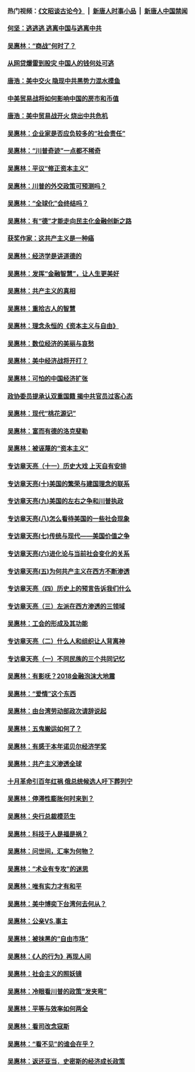 #### 热门视频：[《文昭谈古论今》](https://github.com/gfw-breaker/wenzhao/blob/master/README.md?t=10210333) &nbsp;|&nbsp; [新唐人时事小品](https://github.com/gfw-breaker/ntdtv-comedy/blob/master/README.md?t=10210333) &nbsp;|&nbsp; [新唐人中国禁闻](https://github.com/gfw-breaker/ntdtv-news/blob/master/README.md?t=10210333)

#### [何坚：逃逃逃 逃离中国与逃离中共](../pages/nsc423/n10592891.md?t=10210333) 

#### [吴惠林：“商战”何时了？](../pages/nsc423/n10573558.md?t=10210333) 

#### [从网贷爆雷到股灾 中国人的钱何处可逃](../pages/nsc423/n10572800.md?t=10210333) 

#### [唐浩：美中交火 隐现中共黑势力混水摸鱼](../pages/nsc423/n10544040.md?t=10210333) 

#### [中美贸易战将如何影响中国的房市和币值](../pages/nsc423/n10543697.md?t=10210333) 

#### [唐浩：美中贸易战开火 烧出中共危机](../pages/nsc423/n10540126.md?t=10210333) 

#### [吴惠林：企业家是否应负较多的“社会责任”](../pages/nsc423/n10535022.md?t=10210333) 

#### [吴惠林：“川普奇迹”一点都不稀奇](../pages/nsc423/n10512808.md?t=10210333) 

#### [吴惠林：平议“修正资本主义”](../pages/nsc423/n10495724.md?t=10210333) 

#### [吴惠林：川普的外交政策可预测吗？](../pages/nsc423/n10462387.md?t=10210333) 

#### [吴惠林：“全球化”会终结吗？](../pages/nsc423/n10452838.md?t=10210333) 

#### [吴惠林：有“德”才能走向民主化金融创新之路](../pages/nsc423/n10432292.md?t=10210333) 

#### [获奖作家：这共产主义是一种癌](../pages/nsc423/n10431541.md?t=10210333) 

#### [吴惠林：经济学是讲道德的](../pages/nsc423/n10398014.md?t=10210333) 

#### [吴惠林：发挥“金融智慧”，让人生更美好](../pages/nsc423/n10375019.md?t=10210333) 

#### [吴惠林：共产主义的真相](../pages/nsc423/n10351394.md?t=10210333) 

#### [吴惠林：重拾古人的智慧](../pages/nsc423/n10337691.md?t=10210333) 

#### [吴惠林：理念永恒的《资本主义与自由》](../pages/nsc423/n10316274.md?t=10210333) 

#### [吴惠林：数位经济的美丽与哀愁](../pages/nsc423/n10292946.md?t=10210333) 

#### [吴惠林：美中经济战将开打？](../pages/nsc423/n10258825.md?t=10210333) 

#### [吴惠林：可怕的中国经济扩张](../pages/nsc423/n10219147.md?t=10210333) 

#### [政协委员提承认双重国籍 揭中共官员过客心态](../pages/nsc423/n10208809.md?t=10210333) 

#### [吴惠林：现代“桃花源记”](../pages/nsc423/n10185234.md?t=10210333) 

#### [吴惠林：富而有德的洛克斐勒](../pages/nsc423/n10142264.md?t=10210333) 

#### [吴惠林：被诬蔑的“资本主义”](../pages/nsc423/n10124816.md?t=10210333) 

#### [专访章天亮（十一）历史大戏 上天自有安排](../pages/nsc423/n10094905.md?t=10210333) 

#### [专访章天亮(十)美国的繁荣与建国理念的联系](../pages/nsc423/n10094899.md?t=10210333) 

#### [专访章天亮(九)美国的左右之争和川普执政](../pages/nsc423/n10094889.md?t=10210333) 

#### [专访章天亮(八)怎么看待美国的一些社会现象](../pages/nsc423/n10094857.md?t=10210333) 

#### [专访章天亮(七)传统与现代——美国价值之争](../pages/nsc423/n10093140.md?t=10210333) 

#### [专访章天亮(六)进化论与当前社会变化的关系](../pages/nsc423/n10092036.md?t=10210333) 

#### [专访章天亮(五)为何共产主义在西方不断渗透](../pages/nsc423/n10083620.md?t=10210333) 

#### [专访章天亮（四）历史上的预言告诉我们什么](../pages/nsc423/n10083606.md?t=10210333) 

#### [专访章天亮（三）左派在西方渗透的三领域](../pages/nsc423/n10081115.md?t=10210333) 

#### [吴惠林：工会的形成及其功能](../pages/nsc423/n10080633.md?t=10210333) 

#### [专访章天亮（二）什么人和组织让人背离神](../pages/nsc423/n10076637.md?t=10210333) 

#### [专访章天亮（一）不同民族的三个共同记忆](../pages/nsc423/n10074188.md?t=10210333) 

#### [吴惠林：有影呒？2018金融泡沫大地震](../pages/nsc423/n10040534.md?t=10210333) 

#### [吴惠林：“爱情”这个东西](../pages/nsc423/n10019423.md?t=10210333) 

#### [吴惠林：由台湾劳动部政次请辞说起](../pages/nsc423/n9979679.md?t=10210333) 

#### [吴惠林：五鬼搬运如何了？](../pages/nsc423/n9925338.md?t=10210333) 

#### [吴惠林：有感于本年诺贝尔经济学奖](../pages/nsc423/n9871883.md?t=10210333) 

#### [吴惠林：共产主义渗透全球](../pages/nsc423/n9812748.md?t=10210333) 

#### [十月革命引百年红祸 俄总统候选人吁下葬列宁](../pages/nsc423/n9810182.md?t=10210333) 

#### [吴惠林：停滞性膨胀何时来到？](../pages/nsc423/n9764136.md?t=10210333) 

#### [吴惠林：央行总裁模范生](../pages/nsc423/n9728134.md?t=10210333) 

#### [吴惠林：科技于人是福是祸？](../pages/nsc423/n9672982.md?t=10210333) 

#### [吴惠林：问世间，汇率为何物？](../pages/nsc423/n9621788.md?t=10210333) 

#### [吴惠林：“术业有专攻”的迷思](../pages/nsc423/n9580363.md?t=10210333) 

#### [吴惠林：唯有实力才有和平](../pages/nsc423/n9529599.md?t=10210333) 

#### [吴惠林：美中博奕下台湾何去何从？](../pages/nsc423/n9483598.md?t=10210333) 

#### [吴惠林：公亲VS.事主](../pages/nsc423/n9425637.md?t=10210333) 

#### [吴惠林：被抹黑的“自由市场”](../pages/nsc423/n9351545.md?t=10210333) 

#### [吴惠林：《人的行为》再现人间](../pages/nsc423/n9296339.md?t=10210333) 

#### [吴惠林：社会主义的照妖镜](../pages/nsc423/n9243460.md?t=10210333) 

#### [吴惠林：冷眼看川普的政策“发夹弯”](../pages/nsc423/n9120684.md?t=10210333) 

#### [吴惠林：平等与效率如何两全](../pages/nsc423/n9075430.md?t=10210333) 

#### [吴惠林：看司改念寇斯](../pages/nsc423/n9024915.md?t=10210333) 

#### [吴惠林：“看不见”的谁会在乎？](../pages/nsc423/n8977488.md?t=10210333) 

#### [吴惠林：返还亚当．史密斯的经济成长政策](../pages/nsc423/n8931896.md?t=10210333) 

